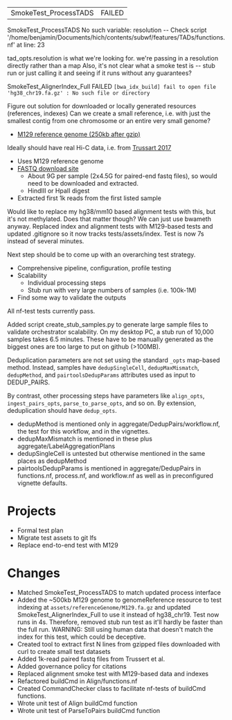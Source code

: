 |                       |        |
| --------------------- | ------ |
| SmokeTest_ProcessTADS | FAILED |
SmokeTest_ProcessTADS
No such variable: resolution -- Check script '/home/benjamin/Documents/hich/contents/subwf/features/TADs/functions.nf' at line: 23

tad_opts.resolution is what we're looking for.
we're passing in a resolution directly rather than a map
Also, it's not clear what a smoke test is -- stub run or just calling it and seeing if it runs without any guarantees?

SmokeTest_AlignerIndex_Full FAILED
`[bwa_idx_build] fail to open file 'hg38_chr19.fa.gz' : No such file or directory`

Figure out solution for downloaded or locally generated resources (references, indexes)
Can we create a small reference, i.e. with just the smallest contig from one chromosome or an entire very small genome?
+ [M129 reference genome (250kb after gzip)](https://www.ncbi.nlm.nih.gov/nuccore/NC_000912.1?report=fasta)

Ideally should have real Hi-C data, i.e. from [Trussart 2017](Paper/Citations.md)
+ Uses M129 reference genome
+ [FASTQ download site](https://www.ebi.ac.uk/biostudies/ArrayExpress/studies/E-MTAB-3721/sdrf)
	+ About 9G per sample (2x4.5G for paired-end fastq files), so would need to be downloaded and extracted.
	+ HindIII or HpaII digest 
+ Extracted first 1k reads from the first listed sample

Would like to replace my hg38/mm10 based alignment tests with this, but it's not methylated. Does that matter though? We can just use bwameth anyway. Replaced index and alignment tests with M129-based tests and updated .gitignore so it now tracks tests/assets/index. Test is now 7s instead of several minutes.

Next step should be to come up with an overarching test strategy.
+ Comprehensive pipeline, configuration, profile testing
+ Scalability
	+ Individual processing steps
	+ Stub run with very large numbers of samples (i.e. 100k-1M)
+ Find some way to validate the outputs

All nf-test tests currently pass.

Added script create_stub_samples.py to generate large sample files to validate orchestrator scalability. On my desktop PC, a stub run of 10,000 samples takes 6.5 minutes. These have to be manually generated as the biggest ones are too large to put on github (>100MB).

Deduplication parameters are not set using the standard `_opts` map-based method. Instead, samples have `dedupSingleCell`, `dedupMaxMismatch`, `dedupMethod`, and `pairtoolsDedupParams` attributes used as input to DEDUP_PAIRS.

By contrast, other processing steps have parameters like `align_opts`, `ingest_pairs_opts`, `parse_to_parse_opts`, and so on. By extension, deduplication should have `dedup_opts`.
+ dedupMethod is mentioned only in aggregate/DedupPairs/workflow.nf, the test for this workflow, and in the vignettes.
+ dedupMaxMismatch is mentioned in these plus aggregate/LabelAggregationPlans
+ dedupSingleCell is untested but otherwise mentioned in the same places as dedupMethod
+ pairtoolsDedupParams is mentioned in aggregate/DedupPairs in functions.nf, process.nf, and workflow.nf as well as in preconfigured vignette defaults.

# Projects
+ Formal test plan
+ Migrate test assets to git lfs
+ Replace end-to-end test with M129
# Changes
+ Matched SmokeTest_ProcessTADS to match updated process interface
+ Added the ~500kb M129 genome to genomeReference resource to test indexing at `assets/referenceGenome/M129.fa.gz` and updated SmokeTest_AlignerIndex_Full to use it instead of hg38_chr19. Test now runs in 4s. Therefore, removed stub run test as it'll hardly be faster than the full run. WARNING: Still using human data that doesn't match the index for this test, which could be deceptive. 
+ Created tool to extract first N lines from gzipped files downloaded with curl to create small test datasets
+ Added 1k-read paired fastq files from Trussert et al.
+ Added governance policy for citations
+ Replaced alignment smoke test with M129-based data and indexes
+ Refactored buildCmd in Align/functions.nf
+ Created CommandChecker class to facilitate nf-tests of buildCmd functions.
+ Wrote unit test of Align buildCmd function
+ Wrote unit test of ParseToPairs buildCmd function